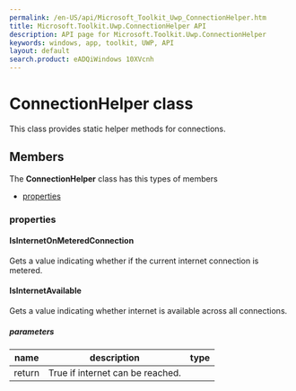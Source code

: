 ```yaml
---
permalink: /en-US/api/Microsoft_Toolkit_Uwp_ConnectionHelper.htm
title: Microsoft.Toolkit.Uwp.ConnectionHelper API 
description: API page for Microsoft.Toolkit.Uwp.ConnectionHelper
keywords: windows, app, toolkit, UWP, API
layout: default
search.product: eADQiWindows 10XVcnh
---
```



# ConnectionHelper class

This class provides static helper methods for connections.

## Members

The **ConnectionHelper** class has this types of members

* [properties](#properties)

### properties

#### IsInternetOnMeteredConnection

Gets a value indicating whether if the current internet connection is metered.



#### IsInternetAvailable

Gets a value indicating whether internet is available across all connections.

##### parameters



| name | description | type || --- | --- | --- || return |True if internet can be reached. |

